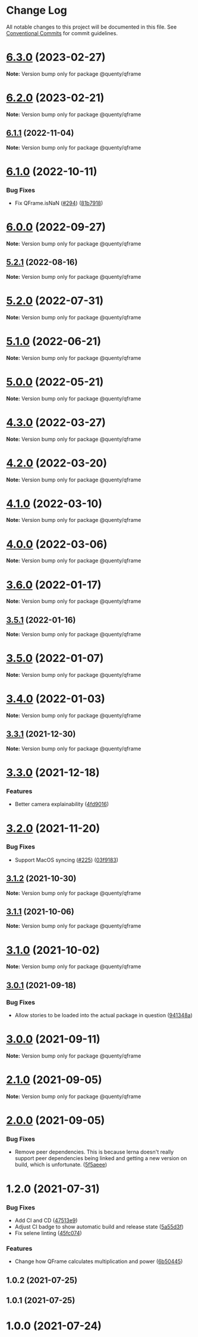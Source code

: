 # Change Log

All notable changes to this project will be documented in this file.
See [Conventional Commits](https://conventionalcommits.org) for commit guidelines.

# [6.3.0](https://github.com/Quenty/NevermoreEngine/compare/@quenty/qframe@6.2.0...@quenty/qframe@6.3.0) (2023-02-27)

**Note:** Version bump only for package @quenty/qframe





# [6.2.0](https://github.com/Quenty/NevermoreEngine/compare/@quenty/qframe@6.1.1...@quenty/qframe@6.2.0) (2023-02-21)

**Note:** Version bump only for package @quenty/qframe





## [6.1.1](https://github.com/Quenty/NevermoreEngine/compare/@quenty/qframe@6.1.0...@quenty/qframe@6.1.1) (2022-11-04)

**Note:** Version bump only for package @quenty/qframe





# [6.1.0](https://github.com/Quenty/NevermoreEngine/compare/@quenty/qframe@6.0.0...@quenty/qframe@6.1.0) (2022-10-11)


### Bug Fixes

* Fix QFrame.isNaN ([#294](https://github.com/Quenty/NevermoreEngine/issues/294)) ([81b7918](https://github.com/Quenty/NevermoreEngine/commit/81b7918c57ac02dacc9640d2583dba00f4fd4955))





# [6.0.0](https://github.com/Quenty/NevermoreEngine/compare/@quenty/qframe@5.2.1...@quenty/qframe@6.0.0) (2022-09-27)

**Note:** Version bump only for package @quenty/qframe





## [5.2.1](https://github.com/Quenty/NevermoreEngine/compare/@quenty/qframe@5.2.0...@quenty/qframe@5.2.1) (2022-08-16)

**Note:** Version bump only for package @quenty/qframe





# [5.2.0](https://github.com/Quenty/NevermoreEngine/compare/@quenty/qframe@5.1.0...@quenty/qframe@5.2.0) (2022-07-31)

**Note:** Version bump only for package @quenty/qframe





# [5.1.0](https://github.com/Quenty/NevermoreEngine/compare/@quenty/qframe@5.0.0...@quenty/qframe@5.1.0) (2022-06-21)

**Note:** Version bump only for package @quenty/qframe





# [5.0.0](https://github.com/Quenty/NevermoreEngine/compare/@quenty/qframe@4.3.0...@quenty/qframe@5.0.0) (2022-05-21)

**Note:** Version bump only for package @quenty/qframe





# [4.3.0](https://github.com/Quenty/NevermoreEngine/compare/@quenty/qframe@4.2.0...@quenty/qframe@4.3.0) (2022-03-27)

**Note:** Version bump only for package @quenty/qframe





# [4.2.0](https://github.com/Quenty/NevermoreEngine/compare/@quenty/qframe@4.1.0...@quenty/qframe@4.2.0) (2022-03-20)

**Note:** Version bump only for package @quenty/qframe





# [4.1.0](https://github.com/Quenty/NevermoreEngine/compare/@quenty/qframe@4.0.0...@quenty/qframe@4.1.0) (2022-03-10)

**Note:** Version bump only for package @quenty/qframe





# [4.0.0](https://github.com/Quenty/NevermoreEngine/compare/@quenty/qframe@3.6.0...@quenty/qframe@4.0.0) (2022-03-06)

**Note:** Version bump only for package @quenty/qframe





# [3.6.0](https://github.com/Quenty/NevermoreEngine/compare/@quenty/qframe@3.5.1...@quenty/qframe@3.6.0) (2022-01-17)

**Note:** Version bump only for package @quenty/qframe





## [3.5.1](https://github.com/Quenty/NevermoreEngine/compare/@quenty/qframe@3.5.0...@quenty/qframe@3.5.1) (2022-01-16)

**Note:** Version bump only for package @quenty/qframe





# [3.5.0](https://github.com/Quenty/NevermoreEngine/compare/@quenty/qframe@3.4.0...@quenty/qframe@3.5.0) (2022-01-07)

**Note:** Version bump only for package @quenty/qframe





# [3.4.0](https://github.com/Quenty/NevermoreEngine/compare/@quenty/qframe@3.3.1...@quenty/qframe@3.4.0) (2022-01-03)

**Note:** Version bump only for package @quenty/qframe





## [3.3.1](https://github.com/Quenty/NevermoreEngine/compare/@quenty/qframe@3.3.0...@quenty/qframe@3.3.1) (2021-12-30)

**Note:** Version bump only for package @quenty/qframe





# [3.3.0](https://github.com/Quenty/NevermoreEngine/compare/@quenty/qframe@3.2.0...@quenty/qframe@3.3.0) (2021-12-18)


### Features

* Better camera explainability ([4fd9016](https://github.com/Quenty/NevermoreEngine/commit/4fd9016f6914bf181e421753cbaca555394537d8))





# [3.2.0](https://github.com/Quenty/NevermoreEngine/compare/@quenty/qframe@3.1.2...@quenty/qframe@3.2.0) (2021-11-20)


### Bug Fixes

* Support MacOS syncing ([#225](https://github.com/Quenty/NevermoreEngine/issues/225)) ([03f9183](https://github.com/Quenty/NevermoreEngine/commit/03f918392c6a5bdd33f8a17c38de371d1e06c67a))





## [3.1.2](https://github.com/Quenty/NevermoreEngine/compare/@quenty/qframe@3.1.1...@quenty/qframe@3.1.2) (2021-10-30)

**Note:** Version bump only for package @quenty/qframe





## [3.1.1](https://github.com/Quenty/NevermoreEngine/compare/@quenty/qframe@3.1.0...@quenty/qframe@3.1.1) (2021-10-06)

**Note:** Version bump only for package @quenty/qframe





# [3.1.0](https://github.com/Quenty/NevermoreEngine/compare/@quenty/qframe@3.0.1...@quenty/qframe@3.1.0) (2021-10-02)

**Note:** Version bump only for package @quenty/qframe





## [3.0.1](https://github.com/Quenty/NevermoreEngine/compare/@quenty/qframe@3.0.0...@quenty/qframe@3.0.1) (2021-09-18)


### Bug Fixes

* Allow stories to be loaded into the actual package in question ([941348a](https://github.com/Quenty/NevermoreEngine/commit/941348a6e59742adf4f3824403814679964ad87e))





# [3.0.0](https://github.com/Quenty/NevermoreEngine/compare/@quenty/qframe@2.1.0...@quenty/qframe@3.0.0) (2021-09-11)

**Note:** Version bump only for package @quenty/qframe





# [2.1.0](https://github.com/Quenty/NevermoreEngine/compare/@quenty/qframe@2.0.0...@quenty/qframe@2.1.0) (2021-09-05)

**Note:** Version bump only for package @quenty/qframe





# [2.0.0](https://github.com/Quenty/NevermoreEngine/compare/@quenty/qframe@1.2.0...@quenty/qframe@2.0.0) (2021-09-05)


### Bug Fixes

* Remove peer dependencies. This is because lerna doesn't really support peer dependencies being linked and getting a new version on build, which is unfortunate. ([5f5aeee](https://github.com/Quenty/NevermoreEngine/commit/5f5aeeea8de9975435309e53679f0ef7064f9dd0))





# 1.2.0 (2021-07-31)


### Bug Fixes

* Add CI and CD ([47513e9](https://github.com/Quenty/NevermoreEngine/commit/47513e9b568162707534af132396dd8756947dd3))
* Adjust CI badge to show automatic build and release state ([5a55d3f](https://github.com/Quenty/NevermoreEngine/commit/5a55d3f19bf8d66a760d67da9b56ed47fab74656))
* Fix selene linting ([45fc074](https://github.com/Quenty/NevermoreEngine/commit/45fc07489ee59127ac6582689f19a0e87c1e5b5a))


### Features

* Change how QFrame calculates multiplication and power ([6b50445](https://github.com/Quenty/NevermoreEngine/commit/6b5044532dff619c0d0d830aa6a3e81ca7e4f61f))



## 1.0.2 (2021-07-25)



## 1.0.1 (2021-07-25)



# 1.0.0 (2021-07-24)
